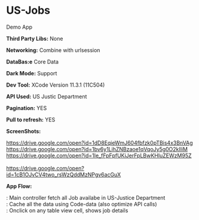 # US-Jobs
Demo App

**Third Party Libs:**
None

**Networking:**
Combine  with urlsession

**DataBas:e**
Core Data

**Dark Mode:**
Support

**Dev Tool:**
XCode Version 11.3.1 (11C504)


**API Used:**
US Justic Department 

**Pagination:** YES

**Pull to refresh:** YES


**ScreenShots:**

https://drive.google.com/open?id=1dD8EqieWmJ604fbfzk0pTBis4x3BnVAg  <br />
https://drive.google.com/open?id=1bv6y1LihZNBzaoe1qVqoJy5g0O2kIliM  <br />
https://drive.google.com/open?id=1Ie_fFpFpfUKiJerFpLBwKHIuZEWzM95Z  <br />  
https://drive.google.com/open?id=1cB1OJvCV4two_rsWzQddMzNPgv6acGuX  <br />  


**App Flow:**

: Main controller fetch all Job availabe in US-Justice Department <br />
: Cache all the data using Code-data (also optimize API calls) <br />
: Onclick on any table view cell, shows job details  <br />
